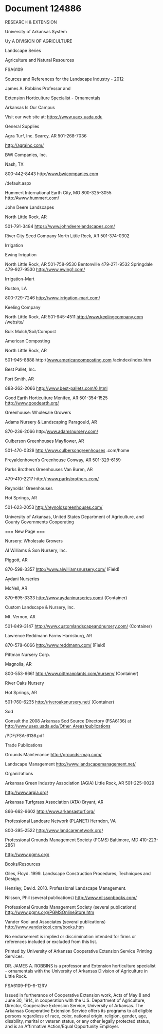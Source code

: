 # Document 124886

RESEARCH & EXTENSION

University of Arkansas System

Uy A DIVISION OF AGRICULTURE

Landscape Series

Agriculture and Natural Resources

FSA6109

Sources and References for the
Landscape Industry - 2012

James A. Robbins
Professor and

Extension Horticulture
Specialist - Ornamentals

Arkansas Is
Our Campus

Visit our web site at:
https://www.uaex.uada.edu

General Supplies

Agra Turf, Inc.
Searcy, AR
501-268-7036

http://agrainc.com/

BWI Companies, Inc.

Nash, TX

800-442-8443
http:/www.bwicompanies.com

/default.aspx

Hummert International
Earth City, MO
800-325-3055
http:/Awww.hummert.com/

John Deere Landscapes

North Little Rock, AR

501-791-3484
https://www.johndeerelandscapes.com/

River City Seed Company
North Little Rock, AR
501-374-0302

Irrigation

Ewing Irrigation

North Little Rock, AR
501-758-9530
Bentonville
479-271-9532
Springdale
479-927-9530
http://www.ewing1.com/

Irrigation-Mart

Ruston, LA

800-729-7246
http://www.irrigation-mart.com/

Keeling Company

North Little Rock, AR
501-945-4511
http://www.keelingcompany.com
/website/

Bulk Mulch/Soil/Compost

American Composting

North Little Rock, AR

501-945-8888
http:/(www.americancomposting.com
/acindex/index.htm

Best Pallet, Inc.

Fort Smith, AR

888-262-2066
http://www.best-pallets.com/6.html

Good Earth Horticulture
Menifee, AR
501-354-1525
http://www.goodearth.org/

Greenhouse:
Wholesale Growers

Adams Nursery & Landscaping
Paragould, AR

870-236-2066
http:/www.adamsnursery.com/

Culberson Greenhouses
Mayflower, AR

501-470-0329
http://www.culbersongreenhouses
.com/home

Freyaldenhoven’s Greenhouse
Conway, AR
501-329-6159

Parks Brothers Greenhouses
Van Buren, AR

479-410-2217
http://;www.parksbrothers.com/

Reynolds’ Greenhouses

Hot Springs, AR

501-623-2053
http://reynoldsgreenhouses.com/

University of Arkansas, United States Department of Agriculture, and County Governments Cooperating

=== New Page ===

Nursery: Wholesale Growers

Al Williams & Son Nursery, Inc.

Piggott, AR

870-598-3357
http://www.alwilliamsnursery.com/ (Field)

Aydani Nurseries

McNeil, AR

870-695-3333
http://www.aydaninurseries.com/ (Container)

Custom Landscape & Nursery, Inc.

Mt. Vernon, AR

501-849-3147
http://www.customlandscapeandnursery.com/
(Container)

Lawrence Reddmann Farms
Harrisburg, AR

870-578-6066
http://www.reddmann.com/ (Field)

Pittman Nursery Corp.

Magnolia, AR

800-553-6661
http://www.pittmanplants.com/nursery/ (Container)

River Oaks Nursery

Hot Springs, AR

501-760-6235
http://riveroaksnursery.net/ (Container)

Sod

Consult the 2008 Arkansas Sod Source
Directory (FSA6136) at
http://www.uaex.uada.edu/Other_Areas/publications

/PDF/FSA-6136.pdf

Trade Publications

Grounds Maintenance
http://grounds-mag.com/

Landscape Management
http://www.landscapemanagement.net/

Organizations

Arkansas Green Industry Association (AGIA)
Little Rock, AR
501-225-0029

http://www.argia.org/

Arkansas Turfgrass Association (ATA)
Bryant, AR

866-662-9602
http://www.arkansasturf.org/

Professional Landcare Network (PLANET)
Herndon, VA

800-395-2522
http://www.landcarenetwork.org/

Professional Grounds Management Society (PGMS)
Baltimore, MD
410-223-2861

http://www.pgms.org/

Books/Resources

Giles, Floyd. 1999. Landscape Construction
Procedures, Techniques and Design.

Hensley, David. 2010. Professional Landscape
Management.

Nilsson, Phil (several publications)
http://www.nilssonbooks.com/

Professional Grounds Management Society
(several publications)
http://www.pgms.org/PGMSOnlineStore.htm

Vander Kooi and Associates (several publications)
http://www.vanderkooi.com/books.htm

No endorsement is implied or discrimination intended for firms or references included or excluded from this list.

Printed by University of Arkansas Cooperative Extension Service Printing Services.

DR. JAMES A. ROBBINS is a professor and Extension horticulture
specialist - ornamentals with the University of Arkansas Division of
Agriculture in Little Rock.

FSA6109-PD-9-12RV

Issued in furtherance of Cooperative Extension work, Acts of May 8
and June 30, 1914, in cooperation with the U.S. Department of
Agriculture, Director, Cooperative Extension Service, University of
Arkansas. The Arkansas Cooperative Extension Service offers its
programs to all eligible persons regardless of race, color, national
origin, religion, gender, age, disability, marital or veteran status,
or any other legally protected status, and is an Affirmative
Action/Equal Opportunity Employer.
